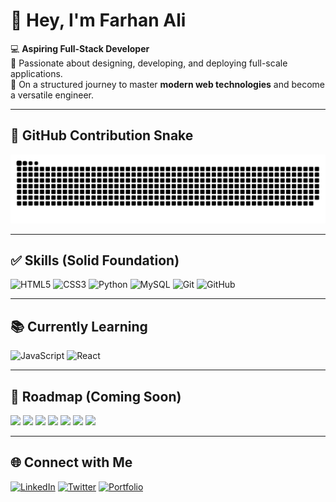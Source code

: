 # 👋 Hey, I'm Farhan Ali  

💻 **Aspiring Full-Stack Developer**  
🚀 Passionate about designing, developing, and deploying full-scale applications.  
🎯 On a structured journey to master **modern web technologies** and become a versatile engineer.  

---

## 🐍 GitHub Contribution Snake  
![snake gif](https://github.com/Platane/snk/raw/output/github-contribution-grid-snake.svg)  

---

## ✅ Skills (Solid Foundation)  
![HTML5](https://img.shields.io/badge/HTML5-E34F26?style=for-the-badge&logo=html5&logoColor=white)  ![CSS3](https://img.shields.io/badge/CSS3-1572B6?style=for-the-badge&logo=css3&logoColor=white)  ![Python](https://img.shields.io/badge/Python-3776AB?style=for-the-badge&logo=python&logoColor=white)  ![MySQL](https://img.shields.io/badge/MySQL-4479A1?style=for-the-badge&logo=mysql&logoColor=white) ![Git](https://img.shields.io/badge/Git-F05032?style=for-the-badge&logo=git&logoColor=white)  ![GitHub](https://img.shields.io/badge/GitHub-181717?style=for-the-badge&logo=github&logoColor=white)  

---

## 📚 Currently Learning  
![JavaScript](https://img.shields.io/badge/JavaScript-ES6+-F7DF1E?style=for-the-badge&logo=javascript&logoColor=black)  ![React](https://img.shields.io/badge/React-20232A?style=for-the-badge&logo=react&logoColor=61DAFB)  

---

## 🎯 Roadmap (Coming Soon)

<p align="left">
  <a href="#"><img src="https://img.shields.io/badge/Tailwind_CSS-38B2AC?style=for-the-badge&logo=tailwind-css&logoColor=white" /></a>
  <a href="#"><img src="https://img.shields.io/badge/Bootstrap-7952B3?style=for-the-badge&logo=bootstrap&logoColor=white" /></a>
  <a href="#"><img src="https://img.shields.io/badge/jQuery-0769AD?style=for-the-badge&logo=jquery&logoColor=white" /></a>
  <a href="#"><img src="https://img.shields.io/badge/Node.js-339933?style=for-the-badge&logo=node.js&logoColor=white" /></a>
  <a href="#"><img src="https://img.shields.io/badge/Java-007396?style=for-the-badge&logo=java&logoColor=white" /></a>
  <a href="#"><img src="https://img.shields.io/badge/PostgreSQL-4169E1?style=for-the-badge&logo=postgresql&logoColor=white" /></a>
  <a href="#"><img src="https://img.shields.io/badge/REST-02569B?style=for-the-badge&logo=postman&logoColor=white" /></a>
</p>

---
## 🌐 Connect with Me  
[![LinkedIn](https://img.shields.io/badge/LinkedIn-0A66C2?style=for-the-badge&logo=linkedin&logoColor=white)](https://linkedin.com)  [![Twitter](https://img.shields.io/badge/Twitter-1DA1F2?style=for-the-badge&logo=twitter&logoColor=white)](https://twitter.com)  [![Portfolio](https://img.shields.io/badge/Portfolio-000000?style=for-the-badge&logo=About.me&logoColor=white)](https://yourportfolio.com)  
